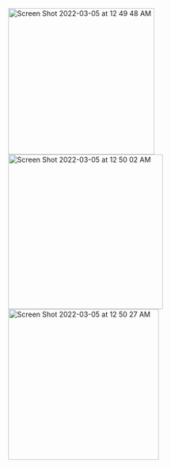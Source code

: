 
<img width="295" alt="Screen Shot 2022-03-05 at 12 49 48 AM" src="https://user-images.githubusercontent.com/20906514/156870272-c83e2f5a-0269-4fd0-8e03-21b5a9369b50.png">
<img width="312" alt="Screen Shot 2022-03-05 at 12 50 02 AM" src="https://user-images.githubusercontent.com/20906514/156870273-bc70a685-dd25-42e9-a636-c39e1044c58f.png">
<img width="304" alt="Screen Shot 2022-03-05 at 12 50 27 AM" src="https://user-images.githubusercontent.com/20906514/156870275-43fda65e-d3c3-49a2-a78a-6b7e095ebc29.png">
